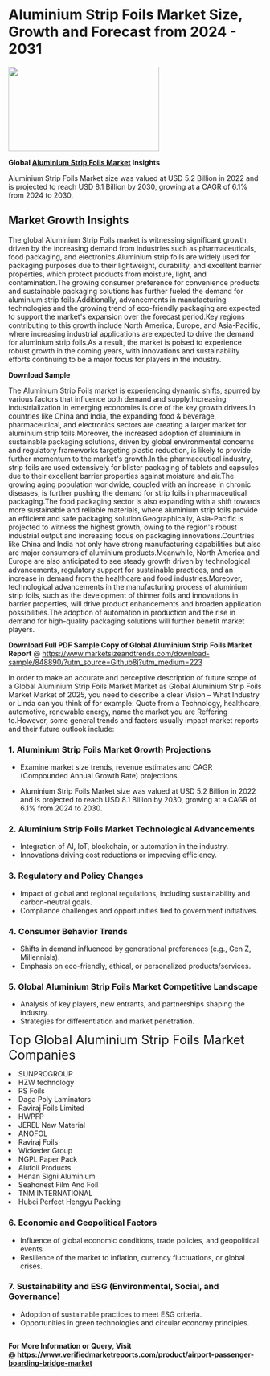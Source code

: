 <H1>Aluminium Strip Foils Market Size, Growth and Forecast from 2024 - 2031</H1><img class="aligncenter size-medium wp-image-584254" src="https://thirdeyenews.in/wp-content/uploads/2024/09/Global-Market-Research-300x168.jpeg" alt="" width="300" height="168" /><p><strong>Global&nbsp;<a href="https://www.marketsizeandtrends.com/download-sample/848890/?utm_source=Github8j?utm_medium=223">Aluminium Strip Foils Market</a> Insights</strong></p><p>Aluminium Strip Foils Market size was valued at USD 5.2 Billion in 2022 and is projected to reach USD 8.1 Billion by 2030, growing at a CAGR of 6.1% from 2024 to 2030.</p><p><h2>Market Growth Insights</h2> <p>The global Aluminium Strip Foils market is witnessing significant growth, driven by the increasing demand from industries such as pharmaceuticals, food packaging, and electronics.Aluminium strip foils are widely used for packaging purposes due to their lightweight, durability, and excellent barrier properties, which protect products from moisture, light, and contamination.The growing consumer preference for convenience products and sustainable packaging solutions has further fueled the demand for aluminium strip foils.Additionally, advancements in manufacturing technologies and the growing trend of eco-friendly packaging are expected to support the market's expansion over the forecast period.Key regions contributing to this growth include North America, Europe, and Asia-Pacific, where increasing industrial applications are expected to drive the demand for aluminium strip foils.As a result, the market is poised to experience robust growth in the coming years, with innovations and sustainability efforts continuing to be a major focus for players in the industry.</p> <p><strong>Download Sample</strong></p> <p>The Aluminium Strip Foils market is experiencing dynamic shifts, spurred by various factors that influence both demand and supply.Increasing industrialization in emerging economies is one of the key growth drivers.In countries like China and India, the expanding food & beverage, pharmaceutical, and electronics sectors are creating a larger market for aluminium strip foils.Moreover, the increased adoption of aluminium in sustainable packaging solutions, driven by global environmental concerns and regulatory frameworks targeting plastic reduction, is likely to provide further momentum to the market's growth.In the pharmaceutical industry, strip foils are used extensively for blister packaging of tablets and capsules due to their excellent barrier properties against moisture and air.The growing aging population worldwide, coupled with an increase in chronic diseases, is further pushing the demand for strip foils in pharmaceutical packaging.The food packaging sector is also expanding with a shift towards more sustainable and reliable materials, where aluminium strip foils provide an efficient and safe packaging solution.Geographically, Asia-Pacific is projected to witness the highest growth, owing to the region's robust industrial output and increasing focus on packaging innovations.Countries like China and India not only have strong manufacturing capabilities but also are major consumers of aluminium products.Meanwhile, North America and Europe are also anticipated to see steady growth driven by technological advancements, regulatory support for sustainable practices, and an increase in demand from the healthcare and food industries.Moreover, technological advancements in the manufacturing process of aluminium strip foils, such as the development of thinner foils and innovations in barrier properties, will drive product enhancements and broaden application possibilities.The adoption of automation in production and the rise in demand for high-quality packaging solutions will further benefit market players.</p> <p><span class=""><strong>Download Full PDF Sample Copy of Global Aluminium Strip Foils Market Report</strong> @ <a href="https://www.marketsizeandtrends.com/download-sample/848890/?utm_source=Github8j?utm_medium=223" target="_blank">https://www.marketsizeandtrends.com/download-sample/848890/?utm_source=Github8j?utm_medium=223</a></span></p><p>In order to make an accurate and perceptive description of future scope of a Global&nbsp;Aluminium Strip Foils Market Market as Global&nbsp;Aluminium Strip Foils Market Market of 2025, you need to describe a clear Vision &ndash; What Industry or Linda can you think of for example: Quote from a Technology, healthcare, automotive, renewable energy, name the market you are Reffering to.However, some general trends and factors usually impact market reports and their future outlook include:</p><h3>1.&nbsp;<strong>Aluminium Strip Foils Market Growth Projections</strong></h3><ul><li>Examine market size trends, revenue estimates and CAGR (Compounded Annual Growth Rate) projections.</li><li><p>Aluminium Strip Foils Market size was valued at USD 5.2 Billion in 2022 and is projected to reach USD 8.1 Billion by 2030, growing at a CAGR of 6.1% from 2024 to 2030.</p></li></ul><h3>2.&nbsp;<strong>Aluminium Strip Foils Market Technological Advancements</strong></h3><ul><li>Integration of AI, IoT, blockchain, or automation in the industry.</li><li>Innovations driving cost reductions or improving efficiency.</li></ul><h3>3.&nbsp;<strong>Regulatory and Policy Changes</strong></h3><ul><li>Impact of global and regional regulations, including sustainability and carbon-neutral goals.</li><li>Compliance challenges and opportunities tied to government initiatives.</li></ul><h3>4.&nbsp;<strong>Consumer Behavior Trends</strong></h3><ul><li>Shifts in demand influenced by generational preferences (e.g., Gen Z, Millennials).</li><li>Emphasis on eco-friendly, ethical, or personalized products/services.</li></ul><h3>5.&nbsp;<strong>Global Aluminium Strip Foils Market Competitive Landscape</strong></h3><ul><li>Analysis of key players, new entrants, and partnerships shaping the industry.</li><li>Strategies for differentiation and market penetration.</li></ul><p data-pm-slice="1 1 []"><span style="color: inherit; font-family: inherit; font-size: 25px;">Top Global Aluminium Strip Foils Market Companies</span></p><div class="" data-test-id=""><p><li>SUNPROGROUP</li><li> HZW technology</li><li> RS Foils</li><li> Daga Poly Laminators</li><li> Raviraj Foils Limited</li><li> HWPFP</li><li> JEREL New Material</li><li> ANOFOL</li><li> Raviraj Foils</li><li> Wickeder Group</li><li> NGPL Paper Pack</li><li> Alufoil Products</li><li> Henan Signi Aluminium</li><li> Seahonest Film And Foil</li><li> TNM INTERNATIONAL</li><li> Hubei Perfect Hengyu Packing</li></p></div><h3>6.&nbsp;<strong>Economic and Geopolitical Factors</strong></h3><ul><li>Influence of global economic conditions, trade policies, and geopolitical events.</li><li>Resilience of the market to inflation, currency fluctuations, or global crises.</li></ul><h3>7.&nbsp;<strong>Sustainability and ESG (Environmental, Social, and Governance)</strong></h3><ul><li>Adoption of sustainable practices to meet ESG criteria.</li><li>Opportunities in green technologies and circular economy principles.</li></ul><h2><strong style="font-size: 14px;">For More Information or Query, Visit @&nbsp;</strong><a style="background-color: #ffffff; font-size: 14px;" href="https://www.marketsizeandtrends.com/report/aluminium-strip-foils-market/" target="_blank">https://www.verifiedmarketreports.com/product/airport-passenger-boarding-bridge-market</a></h2>